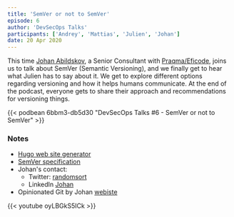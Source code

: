 ```yaml
---
title: 'SemVer or not to SemVer'
episode: 6
author: 'DevSecOps Talks'
participants: ['Andrey', 'Mattias', 'Julien', 'Johan']
date: 20 Apr 2020
---
```


This time [Johan Abildskov](https://twitter.com/randomsort),
a Senior Consultant with [Praqma/Eficode](https://www.praqma.com), joins us to talk about SemVer (Semantic Versioning),
and we finally get to hear what Julien has to say about it.
We get to explore different options regarding versioning and how it helps humans communicate.
At the end of the podcast, everyone gets to share their approach and recommendations for versioning things.

<!--more-->

<!-- Player -->

{{< podbean 6bbm3-db5d30 "DevSecOps Talks #6 - SemVer or not to SemVer" >}}

### Notes

- [Hugo web site generator](https://gohugo.io)
- [SemVer specification](https://semver.org)
- Johan's contact:
  - Twitter: [randomsort](https://twitter.com/randomsort)
  - LinkedIn [Johan](https://www.linkedin.com/in/johanabildskov)
- Opinionated Git by Johan [webiste](https://opinionatedgit.com)

{{< youtube oyLBGkS5ICk >}}
